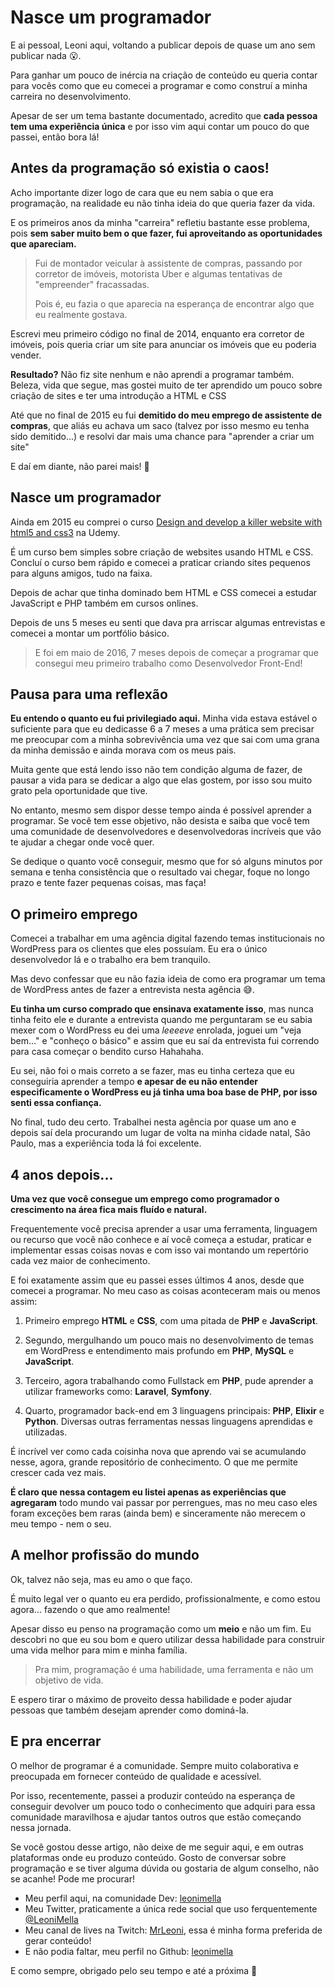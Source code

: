 # Nasce um programador

E ai pessoal, Leoni aqui, voltando a publicar depois de quase um ano sem publicar nada 😮.

Para ganhar um pouco de inércia na criação de conteúdo eu queria contar para vocês como que eu comecei a programar e como construí a minha carreira no desenvolvimento.

Apesar de ser um tema bastante documentado, acredito que **cada pessoa tem uma experiência única** e por isso vim aqui contar um pouco do que passei, então bora lá!

## Antes da programação só existia o caos!
Acho importante dizer logo de cara que eu nem sabia o que era programação, na realidade eu não tinha ideia do que queria fazer da vida.

E os primeiros anos da minha "carreira" refletiu bastante esse problema, pois **sem saber muito bem o que fazer, fui aproveitando as oportunidades que apareciam.**

> Fui de montador veicular à assistente de compras, passando por corretor de imóveis, motorista Uber e algumas tentativas de "empreender" fracassadas.
>
> Pois é, eu fazia o que aparecia na esperança de encontrar algo que eu realmente gostava.

Escrevi meu primeiro código no final de 2014, enquanto era corretor de imóveis, pois queria criar um site para anunciar os imóveis que eu poderia vender.

**Resultado?** Não fiz site nenhum e não aprendi a programar também. Beleza, vida que segue, mas gostei muito de ter aprendido um pouco sobre criação de sites e ter uma introdução a HTML e CSS

Até que no final de 2015 eu fui **demitido do meu emprego de assistente de compras**, que aliás eu achava um saco (talvez por isso mesmo eu tenha sido demitido...) e resolvi dar mais uma chance para "aprender a criar um site"

E daí em diante, não parei mais! 🚀

## Nasce um programador
Ainda em 2015 eu comprei o curso [Design and develop a killer website with html5 and css3](https://www.udemy.com/course/design-and-develop-a-killer-website-with-html5-and-css3/) na Udemy.

É um curso bem simples sobre criação de websites usando HTML e CSS. Concluí o curso bem rápido e comecei a praticar criando sites pequenos para alguns amigos, tudo na faixa.

Depois de achar que tinha dominado bem HTML e CSS comecei a estudar JavaScript e PHP também em cursos onlines.

Depois de uns 5 meses eu senti que dava pra arriscar algumas entrevistas e comecei a montar um portfólio básico.

> E foi em maio de 2016, 7 meses depois de começar a programar que consegui meu primeiro trabalho como Desenvolvedor Front-End!

## Pausa para uma reflexão
**Eu entendo o quanto eu fui privilegiado aqui.** Minha vida estava estável o suficiente para que eu dedicasse 6 a 7 meses a uma prática sem precisar me preocupar com a minha sobrevivência uma vez que sai com uma grana da minha demissão e ainda morava com os meus pais.

Muita gente que está lendo isso não tem condição alguma de fazer, de pausar a vida para se dedicar a algo que elas gostem, por isso sou muito grato pela oportunidade que tive.

No entanto, mesmo sem dispor desse tempo ainda é possível aprender a programar. Se você tem esse objetivo, não desista e saiba que você tem uma comunidade de desenvolvedores e desenvolvedoras incríveis que vão te ajudar a chegar onde você quer.

Se dedique o quanto você conseguir, mesmo que for só alguns minutos por semana e tenha consistência que o resultado vai chegar, foque no longo prazo e tente fazer pequenas coisas, mas faça!

## O primeiro emprego
Comecei a trabalhar em uma agência digital fazendo temas institucionais no WordPress para os clientes que eles possuíam. Eu era o único desenvolvedor lá e o trabalho era bem tranquilo.

Mas devo confessar que eu não fazia ideia de como era programar um tema de WordPress antes de fazer a entrevista nesta agência 😅.

**Eu tinha um curso comprado que ensinava exatamente isso**, mas nunca tinha feito ele e durante a entrevista quando me perguntaram se eu sabia mexer com o WordPress eu dei uma *leeeeve* enrolada, joguei um "veja bem..." e "conheço o básico" e assim que eu saí da entrevista fui correndo para casa começar o bendito curso Hahahaha.

Eu sei, não foi o mais correto a se fazer, mas eu tinha certeza que eu conseguiria aprender a tempo **e apesar de eu não entender especificamente o WordPress eu já tinha uma boa base de PHP, por isso senti essa confiança.**

No final, tudo deu certo. Trabalhei nesta agência por quase um ano e depois saí dela procurando um lugar de volta na minha cidade natal, São Paulo, mas a experiência toda lá foi excelente.

## 4 anos depois...
**Uma vez que você consegue um emprego como programador o crescimento na área fica mais fluído e natural.**

Frequentemente você precisa aprender a usar uma ferramenta, linguagem ou recurso que você não conhece e aí você começa a estudar, praticar e implementar essas coisas novas e com isso vai montando um repertório cada vez maior de conhecimento.

E foi exatamente assim que eu passei esses últimos 4 anos, desde que comecei a programar. No meu caso as coisas aconteceram mais ou menos assim:

1) Primeiro emprego **HTML** e **CSS**, com uma pitada de **PHP** e **JavaScript**.

2) Segundo, mergulhando um pouco mais no desenvolvimento de temas em WordPress e entendimento mais profundo em **PHP**, **MySQL** e **JavaScript**.

3) Terceiro, agora trabalhando como Fullstack em **PHP**, pude aprender a utilizar frameworks como: **Laravel**, **Symfony**.

4) Quarto, programador back-end em 3 linguagens principais: **PHP**, **Elixir** e **Python**. Diversas outras ferramentas nessas linguagens aprendidas e utilizadas.

É incrível ver como cada coisinha nova que aprendo vai se acumulando nesse, agora, grande repositório de conhecimento. O que me permite crescer cada vez mais.

**É claro que nessa contagem eu listei apenas as experiências que agregaram** todo mundo vai passar por perrengues, mas no meu caso eles foram exceções bem raras (ainda bem) e sinceramente não merecem o meu tempo - nem o seu.

## A melhor profissão do mundo
Ok, talvez não seja, mas eu amo o que faço.

É muito legal ver o quanto eu era perdido, profissionalmente, e como estou agora... fazendo o que amo realmente!

Apesar disso eu penso na programação como um **meio** e não um fim. Eu descobri no que eu sou bom e quero utilizar dessa habilidade para construir uma vida melhor para mim e minha família.

> Pra mim, programação é uma habilidade, uma ferramenta e não um objetivo de vida.

E espero tirar o máximo de proveito dessa habilidade e poder ajudar pessoas que também desejam aprender como dominá-la.

## E pra encerrar
O melhor de programar é a comunidade. Sempre muito colaborativa e preocupada em fornecer conteúdo de qualidade e acessível.

Por isso, recentemente, passei a produzir conteúdo na esperança de conseguir devolver um pouco todo o conhecimento que adquiri para essa comunidade maravilhosa e ajudar tantos outros que estão começando nessa jornada.

Se você gostou desse artigo, não deixe de me seguir aqui, e em outras plataformas onde eu  produzo conteúdo. Gosto de conversar sobre programação e se tiver alguma dúvida ou gostaria de algum conselho, não se acanhe! Pode me procurar!

- Meu perfil aqui, na comunidade Dev: [leonimella](https://dev.to/leonimella)
- Meu Twitter, praticamente a única rede social que uso ferquentemente [@LeoniMella](https://twitter.com/LeoniMella)
- Meu canal de lives na Twitch: [MrLeoni](https://twitch.tv/mrleoni), essa é minha forma preferida de gerar conteúdo!
- E não podia faltar, meu perfil no Github: [leonimella](https://github.com/leonimella)

E como sempre, obrigado pelo seu tempo e até a próxima 🖖
